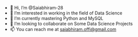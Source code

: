 - 👋 Hi, I’m @Saiabhiram-28
- 👀 I’m interested in working in the field of Data Science
- 🌱 I’m currently mastering Python and MySQL
- 💞️ I’m looking to collaborate on Some Data Science Projects
- 📫 You can reach me at saiabhiram.offi@gmail.com
